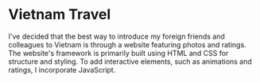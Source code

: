 # Vietnam Travel

I've decided that the best way to introduce my foreign friends and colleagues to Vietnam is through a website featuring photos and ratings. The website's framework is primarily built using HTML and CSS for structure and styling. To add interactive elements, such as animations and ratings, I incorporate JavaScript.


